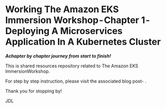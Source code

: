 # Working The Amazon EKS Immersion Workshop - Chapter 1 - Deploying A Microservices Application In A Kubernetes Cluster
**_Achapter by chapter journey from start to finish!_**

This is shared resources repository related to The Amazon EKS ImmersionWorkshop.

For step by step instruction, please visit the associated blog post- []().

Thank you for stopping by!

JDL

